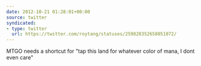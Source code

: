 ```yaml
---
date: 2012-10-21 01:28:01+00:00
source: twitter
syndicated:
- type: twitter
  url: https://twitter.com/roytang/statuses/259828352658051072/
---
```


MTGO needs a shortcut for "tap this land for whatever color of mana, I dont even care"